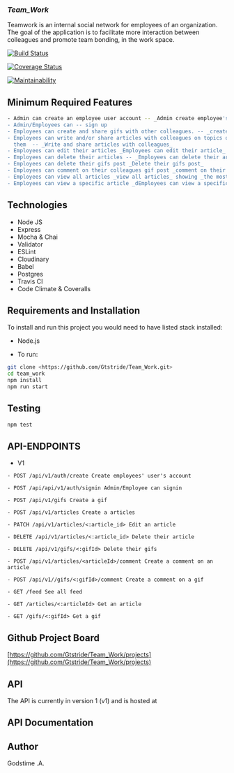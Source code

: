 ### **_Team_Work_**

Teamwork is an internal social network for employees of an organization. The goal of the application is to facilitate more interaction between colleagues and promote team bonding, in the work space.

[![Build Status](https://travis-ci.org/Gtstride/Team_Work.svg?branch=develop)](https://travis-ci.org/Gtstride/Team_Work)

[![Coverage Status](https://coveralls.io/repos/github/Gtstride/Team_Work/badge.svg?branch=develop)](https://coveralls.io/github/Gtstride/Team_Work?branch=develop)

[![Maintainability]()]()

## Minimum Required Features
```sh
- Admin can create an employee user account -- _Admin create employee's user account_
- Admin/Employees can -- sign up
- Employees can create and share gifs with other colleagues. -- _create a gifs_
- Employees can write and/or share articles with colleagues on topics of interest to
  them  -- _Write and share articles with colleagues_
- Employees can edit their articles _Employees can edit their article_
- Employees can delete their articles -- _Employees can delete their articles_
- Employees can delete their gifs post _Delete their gifs post_
- Employees can comment on their colleagues gif post _comment on their colleagues gif post_
- Employees can view all articles _view all articles_ showing _the most recently posted articles first_
- Employees can view a specific article _dEmployees can view a specific article_
```

## Technologies

- Node JS
- Express
- Mocha & Chai
- Validator
- ESLint
- Cloudinary
- Babel
- Postgres
- Travis CI
- Code Climate & Coveralls


## Requirements and Installation

To install and run this project you would need to have listed stack installed:

- Node.js

- To run:

```sh
git clone <https://github.com/Gtstride/Team_Work.git>
cd team_work
npm install
npm run start
```

## Testing

```sh
npm test
```

## API-ENDPOINTS

- V1

`- POST /api/v1/auth/create Create employees' user's account`

`- POST /api/api/v1/auth/signin Admin/Employee can signin`

`- POST /api/v1/gifs Create a gif`

`- POST /api/v1/articles Create a articles`

`- PATCH /api/v1/articles/<:article_id> Edit an article`

`- DELETE /api/v1/articles/<:article_id> Delete their article`

`- DELETE /api/v1/gifs/<:gifId> Delete their gifs`

`- POST /api/v1/articles/<articleId>/comment Create a comment on an article`

`- POST /api/v1//gifs/<:gifId>/comment Create a comment on a gif`

`- GET /feed See all feed`

`- GET /articles/<:articleId> Get an article`

`- GET /gifs/<:gifId> Get a gif`

## Github Project Board

[https://github.com/Gtstride/Team_Work/projects](https://github.com/Gtstride/Team_Work/projects)

## API

The API is currently in version 1 (v1) and is hosted at

## API Documentation

## Author

Godstime .A.
